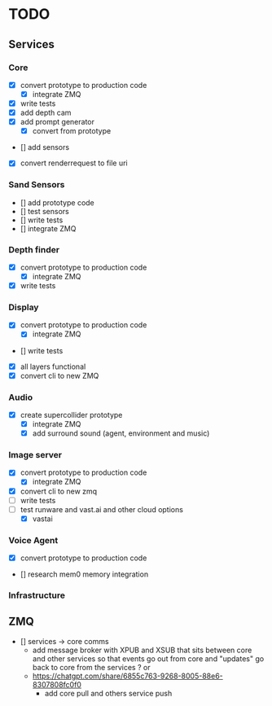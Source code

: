 # TODO

## Services

### Core

- [x] convert prototype to production code
  - [x] integrate ZMQ
- [x] write tests
- [x] add depth cam
- [x] add prompt generator
  - [x] convert from prototype
- [] add sensors
- [x] convert renderrequest to file uri 

### Sand Sensors
- [] add prototype code
- [] test sensors
- [] write tests
- [] integrate ZMQ

### Depth finder
- [x] convert prototype to production code
  - [x] integrate ZMQ
- [x] write tests

### Display
- [x] convert prototype to production code
  - [x] integrate ZMQ
- [] write tests
- [x] all layers functional
- [x] convert cli to new ZMQ

### Audio
- [x] create supercollider prototype 
  - [x] integrate ZMQ
  - [x] add surround sound (agent, environment and music)

### Image server
- [x] convert prototype to production code
  - [x] integrate ZMQ
- [x] convert cli to new zmq
- [ ] write tests
- [ ] test runware and vast.ai and other cloud options
  - [x] vastai

### Voice Agent

- [x] convert prototype to production code
- [] research mem0 memory integration

### Infrastructure


## ZMQ
- [] services -> core comms
  - add message broker with XPUB and XSUB that sits between core and other services so that events go out from core and "updates" go back to core from the services ? or
  - https://chatgpt.com/share/6855c763-9268-8005-88e6-8307808fc0f0
    - add core pull and others service push
